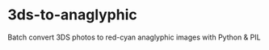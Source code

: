 3ds-to-anaglyphic
=================

Batch convert 3DS photos to red-cyan anaglyphic images with Python &amp; PIL
